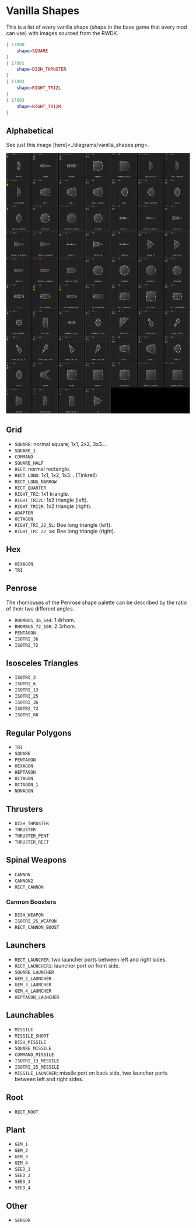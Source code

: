 # Vanilla Shapes

This is a list of every vanilla shape (shape in the base game that every mod can use) with images sourced from the RWDK.

```lua
{ 17000
    shape=SQUARE
}
{ 17001
    shape=DISH_THRUSTER
}
{ 17002
    shape=RIGHT_TRI2L
}
{ 17003
    shape=RIGHT_TRI2R
}
```

## Alphabetical

See just this image [here]<./diagrams/vanilla_shapes.png>.

![Vanilla Shapes](./diagrams/vanilla_shapes.png)

## Grid

 - `SQUARE`: normal square; 1x1, 2x2, 3x3...
 - `SQUARE_1`
 - `COMMAND`
 - `SQUARE_HALF`
 - `RECT`: normal rectangle.
 - `RECT_LONG`: 1x1, 1x2, 1x3... (Tinkrell)
 - `RECT_LONG_NARROW`
 - `RECT_QUARTER`
 - `RIGHT_TRI`: 1x1 triangle.
 - `RIGHT_TRI2L`: 1x2 triangle (left).
 - `RIGHT_TRI2R`: 1x2 triangle (right).
 - `ADAPTER`
 - `OCTAGON`
 - `RIGHT_TRI_22_5L`: Bee long triangle (left).
 - `RIGHT_TRI_22_5R`: Bee long triangle (right).

## Hex

 - `HEXAGON`
 - `TRI`

## Penrose

The rhombuses of the Penrose shape palette can be described by the ratio of their two different angles.

 - `RHOMBUS_36_144`: 1:4rhom.
 - `RHOMBUS_72_108`: 2:3rhom.
 - `PENTAGON`
 - `ISOTRI_36`
 - `ISOTRI_72`

## Isosceles Triangles

 - `ISOTRI_3`
 - `ISOTRI_6`
 - `ISOTRI_13`
 - `ISOTRI_25`
 - `ISOTRI_36`
 - `ISOTRI_72`
 - `ISOTRI_80`

## Regular Polygons

 - `TRI`
 - `SQUARE`
 - `PENTAGON`
 - `HEXAGON`
 - `HEPTAGON`
 - `OCTAGON`
 - `OCTAGON_1`
 - `NONAGON`

 ## Thrusters

 - `DISH_THRUSTER`
 - `THRUSTER`
 - `THRUSTER_PENT`
 - `THRUSTER_RECT`

## Spinal Weapons

 - `CANNON`
 - `CANNON2`
 - `RECT_CANNON`

### Cannon Boosters

 - `DISH_WEAPON`
 - `ISOTRI_25_WEAPON`
 - `RECT_CANNON_BOOST`

## Launchers

 - `RECT_LAUNCHER`: two launcher ports between left and right sides.
 - `RECT_LAUNCHER1`: launcher port on front side.
 - `SQUARE_LAUNCHER`
 - `GEM_2_LAUNCHER`
 - `GEM_3_LAUNCHER`
 - `GEM_4_LAUNCHER`
 - `HEPTAGON_LAUNCHER`

## Launchables

 - `MISSILE`
 - `MISSILE_SHORT`
 - `DISH_MISSILE`
 - `SQUARE_MISSILE`
 - `COMMAND_MISSILE`
 - `ISOTRI_13_MISSILE`
 - `ISOTRI_25_MISSILE`
 - `MISSILE_LAUNCHER`: missile port on back side, two launcher ports between left and right sides.

## Root

 - `RECT_ROOT`

## Plant

 - `GEM_1`
 - `GEM_2`
 - `GEM_3`
 - `GEM_4`
 - `SEED_1`
 - `SEED_2`
 - `SEED_3`
 - `SEED_4`

 ## Other

 - `SENSOR`